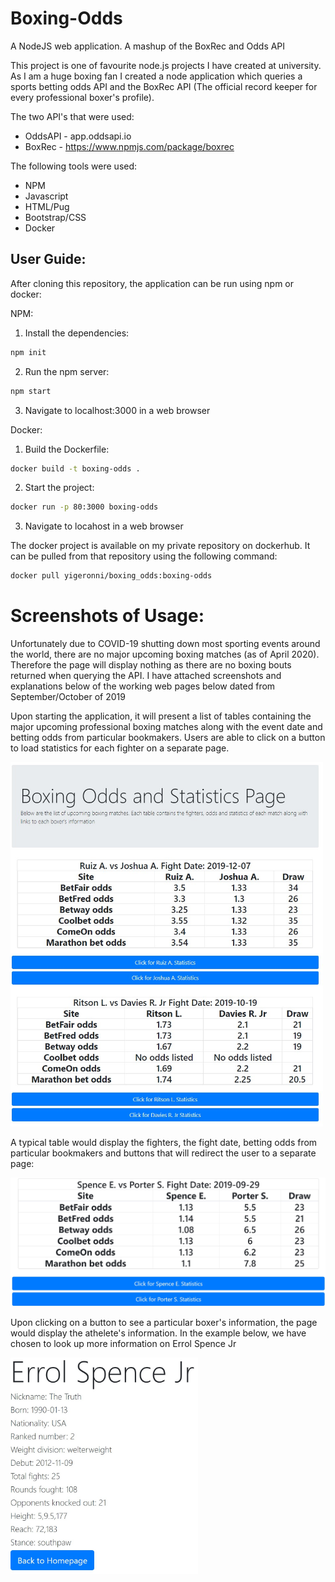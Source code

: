 # Boxing-Odds
A NodeJS web application. A mashup of the BoxRec and Odds API

This project is one of favourite node.js projects I have created at university. As I am a huge boxing fan I created a node application which queries a sports betting odds API and the BoxRec API (The official record keeper for every professional boxer's profile).

The two API's that were used:
* OddsAPI - app.oddsapi.io
* BoxRec - https://www.npmjs.com/package/boxrec

The following tools were used:
* NPM
* Javascript
* HTML/Pug
* Bootstrap/CSS
* Docker

## User Guide:
After cloning this repository, the application can be run using npm or docker:

NPM:
1. Install the dependencies:
```bash
npm init
```
2. Run the npm server:
```bash
npm start
```
3. Navigate to localhost:3000 in a web browser

Docker:
1. Build the Dockerfile:
```bash
docker build -t boxing-odds .
```
2. Start the project:
```bash
docker run -p 80:3000 boxing-odds
```
3. Navigate to locahost in a web browser

The docker project is available on my private repository on dockerhub. It can be pulled from that repository using the following command:
```bash
docker pull yigeronni/boxing_odds:boxing-odds
```

# Screenshots of Usage:
Unfortunately due to COVID-19 shutting down most sporting events around the world, there are no major upcoming boxing matches (as of April 2020). Therefore the page will display nothing as there are no boxing bouts returned when querying the API. I have attached screenshots and explanations below of the working web pages below dated from September/October of 2019

Upon starting the application, it will present a list of tables containing the major upcoming professional boxing matches along with the event date and betting odds from particular bookmakers. Users are able to click on a button to load statistics for each fighter on a separate page.

<img src=boxing_odds_images/main_page.jpg width=500>

A typical table would display the fighters, the fight date, betting odds from particular bookmakers and buttons that will redirect the user to a separate page:

<img src=boxing_odds_images/example_table.jpg width=700>

Upon clicking on a button to see a particular boxer's information, the page would display the athelete's information.
In the example below, we have chosen to look up more information on Errol Spence Jr

<img src=boxing_odds_images/profile_example.jpg width=300>
